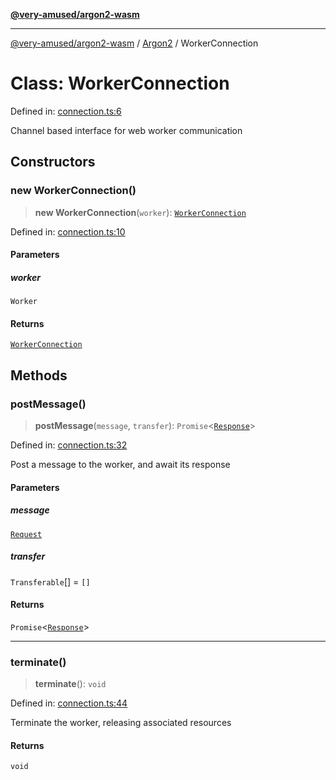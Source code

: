 [**@very-amused/argon2-wasm**](../../../README.md)

***

[@very-amused/argon2-wasm](../../../globals.md) / [Argon2](../README.md) / WorkerConnection

# Class: WorkerConnection

Defined in: [connection.ts:6](https://github.com/very-amused/argon2-wasm/blob/47b257a3b6005a78b5ab5522815ee0b1322dd8a6/src/connection.ts#L6)

Channel based interface for web worker communication

## Constructors

### new WorkerConnection()

> **new WorkerConnection**(`worker`): [`WorkerConnection`](WorkerConnection.md)

Defined in: [connection.ts:10](https://github.com/very-amused/argon2-wasm/blob/47b257a3b6005a78b5ab5522815ee0b1322dd8a6/src/connection.ts#L10)

#### Parameters

##### worker

`Worker`

#### Returns

[`WorkerConnection`](WorkerConnection.md)

## Methods

### postMessage()

> **postMessage**(`message`, `transfer`): `Promise`\<[`Response`](../interfaces/Response.md)\>

Defined in: [connection.ts:32](https://github.com/very-amused/argon2-wasm/blob/47b257a3b6005a78b5ab5522815ee0b1322dd8a6/src/connection.ts#L32)

Post a message to the worker, and await its response

#### Parameters

##### message

[`Request`](../interfaces/Request.md)

##### transfer

`Transferable`[] = `[]`

#### Returns

`Promise`\<[`Response`](../interfaces/Response.md)\>

***

### terminate()

> **terminate**(): `void`

Defined in: [connection.ts:44](https://github.com/very-amused/argon2-wasm/blob/47b257a3b6005a78b5ab5522815ee0b1322dd8a6/src/connection.ts#L44)

Terminate the worker, releasing associated resources

#### Returns

`void`
